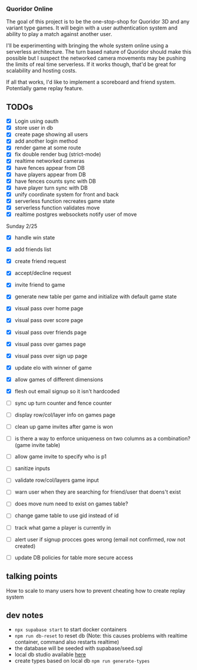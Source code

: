 ### Quoridor Online

The goal of this project is to be the one-stop-shop for Quoridor 3D and any variant type games. It will begin with a user authentication system and ability to play a match against another user.

I'll be experimenting with bringing the whole system online using a serverless architecture. The turn based nature of Quoridor should make this possible but I suspect the networked camera movements may be pushing the limits of real time serverless. If it works though, that'd be great for scalability and hosting costs.

If all that works, I'd like to implement a scoreboard and friend system. Potentially game replay feature.

## TODOs

- [x] Login using oauth
- [x] store user in db
- [x] create page showing all users
- [x] add another login method
- [x] render game at some route
- [x] fix double render bug (strict-mode)
- [x] realtime networked cameras
- [x] have fences appear from DB
- [x] have players appear from DB
- [x] have fences counts sync with DB
- [x] have player turn sync with DB
- [x] unify coordinate system for front and back
- [x] serverless function recreates game state
- [x] serverless function validates move
- [x] realtime postgres websockets notify user of move

Sunday 2/25
- [x] handle win state
- [x] add friends list
- [x] create friend request
- [x] accept/decline request
- [x] invite friend to game
- [x] generate new table per game and initialize with default game state

- [x] visual pass over home page
- [x] visual pass over score page
- [x] visual pass over friends page
- [x] visual pass over games page
- [x] visual pass over sign up page

- [x] update elo with winner of game 
- [x] allow games of different dimensions
- [x] flesh out email signup so it isn't hardcoded
- [ ] sync up turn counter and fence counter
- [ ] display row/col/layer info on games page
- [ ] clean up game invites after game is won
- [ ] is there a way to enforce uniqueness on two columns as a combination? (game invite table)
- [ ] allow game invite to specify who is p1
- [ ] sanitize inputs
- [ ] validate row/col/layers game input
- [ ] warn user when they are searching for friend/user that doens't exist
- [ ] does move num need to exist on games table?
- [ ] change game table to use gid instead of id

- [ ] track what game a player is currently in
- [ ] alert user if signup procces goes wrong (email not confirmed, row not created)
- [ ] update DB policies for table more secure access

## talking points

How to scale to many users
how to prevent cheating
how to create replay system

## dev notes

- `npx supabase start` to start docker containers
- `npm run db-reset` to reset db (Note: this causes problems with realtime container, command also restarts realtime)
- the database will be seeded with supabase/seed.sql
- local db studio available [here](http://localhost:54323/project/default)
- create types based on local db `npm run generate-types`
